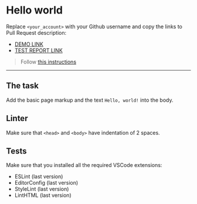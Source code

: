 # Hello world

Replace `<your_account>` with your Github username and copy the links to Pull Request description:
- [DEMO LINK](https://github.com/bartKarb/layout_hello-world/)
- [TEST REPORT LINK](https://github.com/bartKarb/layout_hello-world/)

> Follow [this instructions](https://mate-academy.github.io/layout_task-guideline/#how-to-solve-the-layout-tasks-on-github)
___

## The task

Add the basic page markup and the text `Hello, world!` into the body.

## Linter

Make sure that `<head>` and `<body>` have indentation of 2 spaces.

## Tests

Make sure that you installed all the required VSCode extensions:

- ESLint (last version)
- EditorConfig (last version)
- StyleLint (last version)
- LintHTML (last version)
